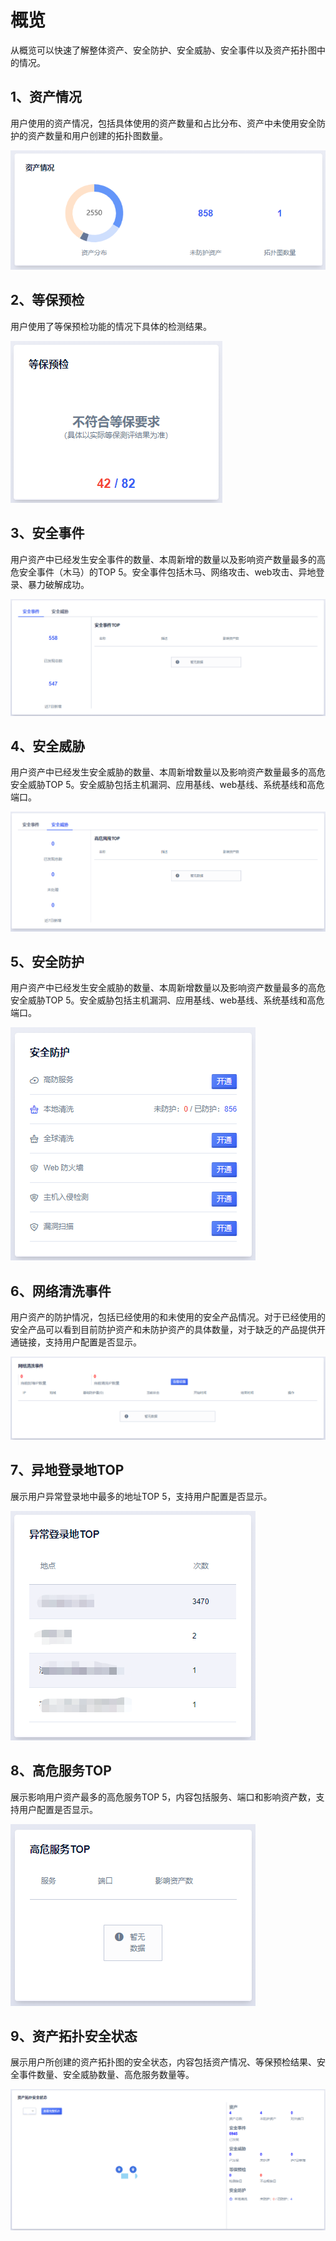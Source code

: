 

# 概览

从概览可以快速了解整体资产、安全防护、安全威胁、安全事件以及资产拓扑图中的情况。

## 1、资产情况

用户使用的资产情况，包括具体使用的资产数量和占比分布、资产中未使用安全防护的资产数量和用户创建的拓扑图数量。

![](/images/operation/概览-资产情况.png)

## 2、等保预检

用户使用了等保预检功能的情况下具体的检测结果。

![](/images/operation/概览-等保预检.png)

## 3、安全事件

用户资产中已经发生安全事件的数量、本周新增的数量以及影响资产数量最多的高危安全事件（木马）的TOP 5。安全事件包括木马、网络攻击、web攻击、异地登录、暴力破解成功。

![](/images/operation/概览-安全事件.png)

## 4、安全威胁

用户资产中已经发生安全威胁的数量、本周新增数量以及影响资产数量最多的高危安全威胁TOP 5。安全威胁包括主机漏洞、应用基线、web基线、系统基线和高危端口。

![](/images/operation/概览-安全威胁.png)

## 5、安全防护

用户资产中已经发生安全威胁的数量、本周新增数量以及影响资产数量最多的高危安全威胁TOP 5。安全威胁包括主机漏洞、应用基线、web基线、系统基线和高危端口。

![](/images/operation/概览-安全防护.png)

## 6、网络清洗事件

用户资产的防护情况，包括已经使用的和未使用的安全产品情况。对于已经使用的安全产品可以看到目前防护资产和未防护资产的具体数量，对于缺乏的产品提供开通链接，支持用户配置是否显示。

![](/images/operation/概览-网络清洗事件.png)

## 7、异地登录地TOP

展示用户异常登录地中最多的地址TOP 5，支持用户配置是否显示。

![](/images/operation/概览-异地登录地.png)

## 8、高危服务TOP

展示影响用户资产最多的高危服务TOP 5，内容包括服务、端口和影响资产数，支持用户配置是否显示。

![](/images/operation/概览-高危服务.png)

## 9、资产拓扑安全状态

展示用户所创建的资产拓扑图的安全状态，内容包括资产情况、等保预检结果、安全事件数量、安全威胁数量、高危服务数量等。

![](/images/operation/概览-资产拓扑安全状态.png)